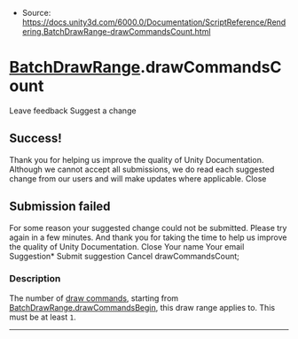 * Source: https://docs.unity3d.com/6000.0/Documentation/ScriptReference/Rendering.BatchDrawRange-drawCommandsCount.html

#  [BatchDrawRange](https://docs.unity3d.com/6000.0/Documentation/ScriptReference/Rendering.BatchDrawRange.html).drawCommandsCount
Leave feedback
Suggest a change
## Success!
Thank you for helping us improve the quality of Unity Documentation. Although we cannot accept all submissions, we do read each suggested change from our users and will make updates where applicable.
Close
## Submission failed
For some reason your suggested change could not be submitted. Please <a>try again</a> in a few minutes. And thank you for taking the time to help us improve the quality of Unity Documentation.
Close
Your name Your email Suggestion* Submit suggestion
Cancel
drawCommandsCount; 
### Description
The number of [draw commands](https://docs.unity3d.com/6000.0/Documentation/ScriptReference/Rendering.BatchFilterSettings.html), starting from [BatchDrawRange.drawCommandsBegin](https://docs.unity3d.com/6000.0/Documentation/ScriptReference/Rendering.BatchDrawRange-drawCommandsBegin.html), this draw range applies to.
This must be at least `1`.
* * *
